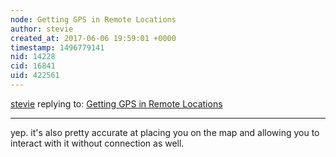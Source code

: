 ```yaml
---
node: Getting GPS in Remote Locations
author: stevie
created_at: 2017-06-06 19:59:01 +0000
timestamp: 1496779141
nid: 14228
cid: 16841
uid: 422561
---
```




[stevie](../profile/stevie) replying to: [Getting GPS in Remote Locations](../notes/sarasage/05-26-2017/getting-gps-in-remote-locations)

----
yep. it's also pretty accurate at placing you on the map and allowing you to interact with it without connection as well. 